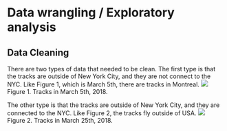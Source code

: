 # Data wrangling / Exploratory analysis


## Data Cleaning

There are two types of data that needed to be clean. The first type is that the tracks are outside of New York City, and they are not connect to the NYC. Like Figure 1, which is March 5th, there are tracks in Montreal.
<img src="https://github.com/kateesutt/practicum-nycdot/blob/main/images/type1_March5th.png">
Figure 1. Tracks in March 5th, 2018.

The other type is that the tracks are outside of New York City, and they are connected to the NYC. Like Figure 2, the tracks fly outside of USA.
<img src="https://github.com/kateesutt/practicum-nycdot/blob/main/images/type2_March25th.png">
Figure 2. Tracks in March 25th, 2018.
